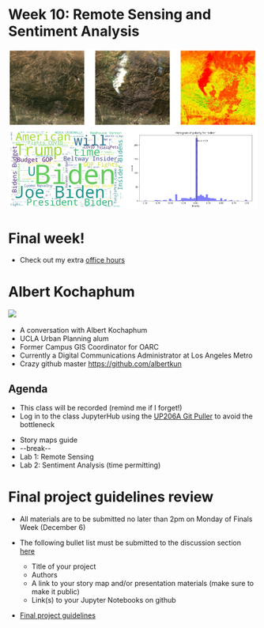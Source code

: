 # Week 10: Remote Sensing and Sentiment Analysis

<img src="images/remote2.png" width=600>
<img src="images/sentiment.png" width=600>

# Final week!

- Check out my extra [office hours](https://calendly.com/yohda/up206a?back=1&month=2021-12)

# Albert Kochaphum
<img src="https://avatars.githubusercontent.com/u/8574425?v=4">

*   A conversation with Albert Kochaphum
   * UCLA Urban Planning alum
   * Former Campus GIS Coordinator for OARC
   * Currently a Digital Communications Administrator at Los Angeles Metro
   * Crazy github master https://github.com/albertkun  

## Agenda
*   This class will be recorded (remind me if I forget!)
*   Log in to the class JupyterHub using the [UP206A Git Puller](https://jupyter.idre.ucla.edu/hub/user-redirect/git-pull?repo=https%3A%2F%2Fgithub.com%2Fyohman%2F21F-UP206A&urlpath=lab%2Ftree%2F21F-UP206A%2F&branch=master) to avoid the bottleneck
- Story maps guide
- --break--
- Lab 1: Remote Sensing
- Lab 2: Sentiment Analysis (time permitting)

# Final project guidelines review

- All materials are to be submitted no later than 2pm on Monday of Finals Week (December 6)
- The following bullet list must be submitted to the discussion section [here](https://github.com/yohman/21F-UP206A/discussions/16)
   - Title of your project
   - Authors
   - A link to your story map and/or presentation materials (make sure to make it public)
   - Link(s) to your Jupyter Notebooks on github


- [Final project guidelines](../../Midterm%20and%20Finals/readme.md)
